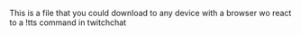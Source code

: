 This is a file that you could download to any device with a browser wo react to a !tts command in twitchchat
